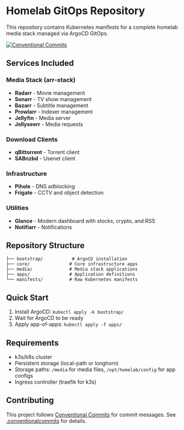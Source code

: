 # Homelab GitOps Repository

This repository contains Kubernetes manifests for a complete homelab media stack managed via ArgoCD GitOps.

[![Conventional Commits](https://img.shields.io/badge/Conventional%20Commits-1.0.0-yellow.svg)](https://conventionalcommits.org)

## Services Included

### Media Stack (arr-stack)
- **Radarr** - Movie management
- **Sonarr** - TV show management  
- **Bazarr** - Subtitle management
- **Prowlarr** - Indexer management
- **Jellyfin** - Media server
- **Jellyseerr** - Media requests

### Download Clients
- **qBittorrent** - Torrent client
- **SABnzbd** - Usenet client

### Infrastructure
- **Pihole** - DNS adblocking
- **Frigate** - CCTV and object detection

### Utilities
- **Glance** - Modern dashboard with stocks, crypto, and RSS
- **Notifiarr** - Notifications

## Repository Structure

```
├── bootstrap/           # ArgoCD installation
├── core/               # Core infrastructure apps
├── media/              # Media stack applications
├── apps/               # Application definitions
└── manifests/          # Raw Kubernetes manifests
```

## Quick Start

1. Install ArgoCD: `kubectl apply -k bootstrap/`
2. Wait for ArgoCD to be ready
3. Apply app-of-apps: `kubectl apply -f apps/`

## Requirements

- k3s/k8s cluster
- Persistent storage (local-path or longhorn)
- Storage paths: `/media` for media files, `/opt/homelab/config` for app configs
- Ingress controller (traefik for k3s)

## Contributing

This project follows [Conventional Commits](https://www.conventionalcommits.org/) for commit messages. See [.conventionalcommits](.conventionalcommits) for details.

